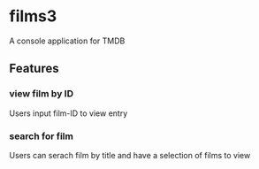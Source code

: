 # films3
A console application for TMDB

## Features

### view film by ID
Users input film-ID to view entry

### search for film
Users can serach film by title and have a selection of films to view
